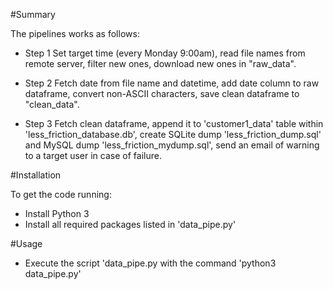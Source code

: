 #Summary

The pipelines works as follows:

   * Step 1
      Set target time (every Monday 9:00am), read file names from remote server, filter new ones, download new ones in "raw_data".

   * Step 2
      Fetch date from file name and datetime, add date column to raw dataframe, convert non-ASCII characters,
      save clean dataframe to "clean_data".

   * Step 3
      Fetch clean dataframe, append it to 'customer1_data' table within 'less_friction_database.db', create SQLite dump 'less_friction_dump.sql' and MySQL dump 'less_friction_mydump.sql', send an email of warning to a target user in case of failure.


#Installation

To get the code running:

   * Install Python 3
   * Install all required packages listed in 'data_pipe.py'


#Usage

* Execute the script 'data_pipe.py with the command 'python3 data_pipe.py'
